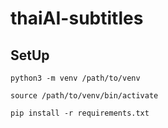 # thaiAI-subtitles

## SetUp

`python3 -m venv /path/to/venv`

`source /path/to/venv/bin/activate`

`pip install -r requirements.txt`
